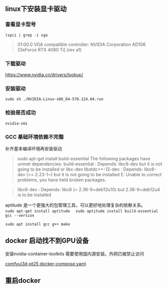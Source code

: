 ## linux下安装显卡驱动
### 查看显卡型号
`lspci | grep -i vga `
> 01:00.0 VGA compatible controller: NVIDIA Corporation AD106 [GeForce RTX 4060 Ti] (rev a1)

### 下载驱动
https://www.nvidia.cn/drivers/lookup/

### 安装驱动
`sudo sh ./NVIDIA-Linux-x86_64-570.124.04.run`

### 检验是否成功
`nvidia-smi`

### GCC 基础环境依赖不完整
补齐基本编译环境再安装驱动

>sudo apt-get install build-essential
The following packages have unmet dependencies:
 build-essential : Depends: libc6-dev but it is not going to be installed or
                            libc-dev
 libstdc++-12-dev : Depends: libc6-dev (>= 2.23-1~) but it is not going to be installed
E: Unable to correct problems, you have held broken packages.

>libc6-dev : Depends: libc6 (= 2.36-9+deb12u10) but 2.36-9+deb12u4 is to be installed

aptitude 是一个更强大的包管理工具，可以更好地处理复杂的依赖关系。  
`sudo apt-get install aptitude  `
`sudo aptitude install build-essential`
`gcc --version`

`sudo apt install gcc g++ make`

## docker 启动找不到GPU设备
安装nvidia-container-toolkits 需要使用国内源安装。外网已被禁止访问

[comfyui3d-pt25 docker-compose.yaml](/AI_Projects/Stable_diffusion/Comfyui/docker-compose.yaml)

## 重启docker

